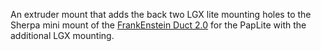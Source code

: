 An extruder mount that adds the back two LGX lite mounting holes to the Sherpa mini mount of the [FrankEnstein Duct 2.0](https://github.com/kevinakasam/FrankEnstein-Duct/tree/main/Frank2.0_Beta) for the PapLite with the additional LGX mounting.

<img scr="User_Mods/hawk16zz/Combo_SM_LGX_lite_for_Frank2.0/Images/Fusion360_sW6DsVCjA3.png"/>
